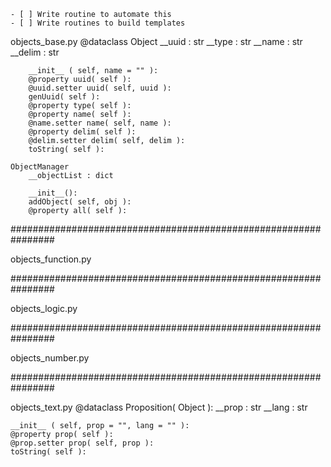 	- [ ] Write routine to automate this
	- [ ] Write routines to build templates

objects_base.py
	@dataclass Object
		__uuid : str
		__type : str
		__name : str
		__delim : str
		
		__init__ ( self, name = "" ):
		@property uuid( self ):
		@uuid.setter uuid( self, uuid ):
		genUuid( self ):
		@property type( self ):
		@property name( self ):
		@name.setter name( self, name ):
		@property delim( self ):
		@delim.setter delim( self, delim ):
		toString( self ):

	ObjectManager
		__objectList : dict

		__init__():
		addObject( self, obj ):
		@property all( self ):

################################################################

objects_function.py


################################################################

objects_logic.py


################################################################

objects_number.py


################################################################

objects_text.py
	@dataclass Proposition( Object ):
    __prop : str
    __lang : str

    __init__ ( self, prop = "", lang = "" ):
    @property prop( self ):
    @prop.setter prop( self, prop ):
    toString( self ):

